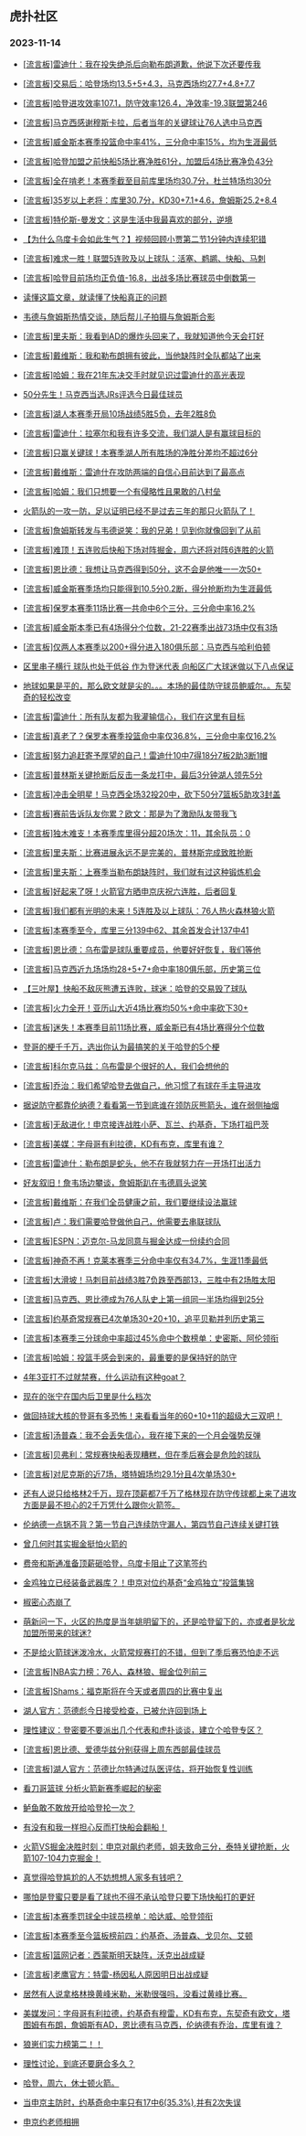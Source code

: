 ## 虎扑社区 
### 2023-11-14

+ [[流言板]雷迪什：我在投失绝杀后向勒布朗道歉，他说下次还要传我](https://bbs.hupu.com/623042540.html)

+ [[流言板]交易后：哈登场均13.5+5+4.3，马克西场均27.7+4.8+7.7](https://bbs.hupu.com/623044260.html)

+ [[流言板]哈登进攻效率107.1，防守效率126.4，净效率-19.3联盟第246](https://bbs.hupu.com/623042608.html)

+ [[流言板]马克西感谢穆斯卡拉，后者当年的关键球让76人选中马克西](https://bbs.hupu.com/623042846.html)

+ [[流言板]威金斯本赛季投篮命中率41%，三分命中率15%，均为生涯最低](https://bbs.hupu.com/623039772.html)

+ [[流言板]哈登加盟之前快船5场比赛净胜61分，加盟后4场比赛净负43分](https://bbs.hupu.com/623039404.html)

+ [[流言板]全在啃老！本赛季截至目前库里场均30.7分，杜兰特场均30分](https://bbs.hupu.com/623039284.html)

+ [[流言板]35岁以上老将：库里30.7分，KD30+7.1+4.6，詹姆斯25.2+8.4](https://bbs.hupu.com/623044499.html)

+ [[流言板]特伦斯-曼发文：这是生活中我最喜欢的部分，逆境](https://bbs.hupu.com/623040291.html)

+ [【为什么乌度卡会如此生气？】视频回顾小贾第二节1分钟内连续犯错](https://bbs.hupu.com/623039201.html)

+ [[流言板]难求一胜！联盟5连败及以上球队：活塞、鹈鹕、快船、马刺](https://bbs.hupu.com/623038970.html)

+ [[流言板]哈登目前场均正负值-16.8，出战多场比赛球员中倒数第一](https://bbs.hupu.com/623036711.html)

+ [读懂这篇文章，就读懂了快船真正的问题](https://bbs.hupu.com/623037442.html)

+ [韦德与詹姆斯热情交谈，随后帮儿子拍摄与詹姆斯合影](https://bbs.hupu.com/623044100.html)

+ [[流言板]里夫斯：我看到AD的爆炸头回来了，我就知道他今天会打好](https://bbs.hupu.com/623041558.html)

+ [[流言板]戴维斯：我和勒布朗拥有彼此，当他缺阵时全队都站了出来](https://bbs.hupu.com/623037797.html)

+ [[流言板]哈姆：我在21年东决交手时就见识过雷迪什的高光表现](https://bbs.hupu.com/623043832.html)

+ [50分先生！马克西当选JRs评选今日最佳球员](https://bbs.hupu.com/623039133.html)

+ [[流言板]湖人本赛季开局10场战绩5胜5负，去年2胜8负](https://bbs.hupu.com/623036205.html)

+ [[流言板]雷迪什：拉塞尔和我有许多交流，我们湖人是有赢球目标的](https://bbs.hupu.com/623042790.html)

+ [[流言板]只赢关键球！本赛季湖人所有胜场的净胜分差均不超过6分](https://bbs.hupu.com/623036297.html)

+ [[流言板]戴维斯：雷迪什在攻防两端的自信心目前达到了最高点](https://bbs.hupu.com/623040402.html)

+ [[流言板]哈姆：我们只想要一个有侵略性且果敢的八村垒](https://bbs.hupu.com/623043594.html)

+ [火箭队的一攻一防，足以证明已经不是过去三年的那只火箭队了！](https://bbs.hupu.com/623041562.html)

+ [[流言板]詹姆斯转发与韦德说笑：我的兄弟！见到你就像回到了从前](https://bbs.hupu.com/623034782.html)

+ [[流言板]难顶！五连败后快船下场对阵掘金，周六还将对阵6连胜的火箭](https://bbs.hupu.com/623035039.html)

+ [[流言板]恩比德：我想让马克西得到50分，这不会是他唯一一次50+](https://bbs.hupu.com/623042225.html)

+ [[流言板]威金斯赛季场均只能得到10.5分0.2断，得分抢断均为生涯最低](https://bbs.hupu.com/623039049.html)

+ [[流言板]保罗本赛季11场比赛一共命中6个三分，三分命中率16.2%](https://bbs.hupu.com/623039539.html)

+ [[流言板]威金斯本季已有4场得分个位数，21-22赛季出战73场中仅有3场](https://bbs.hupu.com/623044595.html)

+ [[流言板]仅两人本赛季以200+得分进入180俱乐部：马克西与哈利伯顿](https://bbs.hupu.com/623037745.html)

+ [区里串子横行 球队也处于低谷 作为登迷代表 向船区广大球迷做以下八点保证](https://bbs.hupu.com/623040359.html)

+ [地球如果是平的，那么欧文就是尖的。。。本场的最佳防守球员鲍威尔。。东契奇的轻松改变](https://bbs.hupu.com/623041188.html)

+ [[流言板]雷迪什：所有队友都为我灌输信心，我们在这里有目标](https://bbs.hupu.com/623037428.html)

+ [[流言板]真老了？保罗本赛季投篮命中率仅36.8%，三分命中率仅16.2%](https://bbs.hupu.com/623044560.html)

+ [[流言板]努力追赶寄予厚望的自己！雷迪什10中7得18分7板2助3断1帽](https://bbs.hupu.com/623034250.html)

+ [[流言板]普林斯关键抢断后反击一条龙打中，最后3分钟湖人领先5分](https://bbs.hupu.com/623034011.html)

+ [[流言板]冲击全明星！马克西全场32投20中，砍下50分7篮板5助攻3封盖](https://bbs.hupu.com/623024993.html)

+ [[流言板]赛前告诉队友你累？欧文：那是为了激励队友带我飞](https://bbs.hupu.com/623033908.html)

+ [[流言板]独木难支！本赛季库里得分超20场次：11，其余队员：0](https://bbs.hupu.com/623032272.html)

+ [[流言板]里夫斯：比赛进展永远不是完美的，普林斯完成致胜抢断](https://bbs.hupu.com/623042229.html)

+ [[流言板]里夫斯：上赛季当勒布朗缺阵时，我们就有过这种锻炼机会](https://bbs.hupu.com/623042058.html)

+ [[流言板]好起来了呀！火箭官方晒申京庆祝六连胜，后者回复](https://bbs.hupu.com/623040429.html)

+ [[流言板]我们都有光明的未来！5连胜及以上球队：76人热火森林狼火箭](https://bbs.hupu.com/623038926.html)

+ [[流言板]本赛季至今，库里三分139中62、其余首发合计137中41](https://bbs.hupu.com/623033881.html)

+ [[流言板]恩比德：乌布雷是球队重要成员，他要好好恢复，我们等他](https://bbs.hupu.com/623043034.html)

+ [[流言板]马克西近九场场均28+5+7+命中率180俱乐部，历史第三位](https://bbs.hupu.com/623044306.html)

+ [【三叶屋】快船不敌灰熊遭五连败，球迷：哈登的交易毁了球队](https://bbs.hupu.com/623035032.html)

+ [[流言板]火力全开！亚历山大近4场比赛均50%+命中率砍下30+](https://bbs.hupu.com/623043556.html)

+ [[流言板]迷失！本赛季目前11场比赛，威金斯已有4场比赛得分个位数](https://bbs.hupu.com/623039089.html)

+ [登哥的梗千千万，选出你认为最搞笑的关于哈登的5个梗](https://bbs.hupu.com/623032654.html)

+ [[流言板]科尔克马兹：乌布雷是个很好的人，我们会想他的](https://bbs.hupu.com/623042935.html)

+ [[流言板]乔治：我们希望哈登去做自己，他习惯了有球在手主导进攻](https://bbs.hupu.com/623032319.html)

+ [据说防守都靠伦纳德？看看第一节到底谁在领防灰熊箭头，谁在弱侧抽烟](https://bbs.hupu.com/623043270.html)

+ [[流言板]无敌进化！申京接连战胜小萨、瓦兰、约基奇，下场打祖巴茨](https://bbs.hupu.com/623033102.html)

+ [[流言板]美媒：字母哥有利拉德，KD有布克，库里有谁？](https://bbs.hupu.com/623032549.html)

+ [[流言板]雷迪什：勒布朗是蛇头，他不在我就努力在一开场打出活力](https://bbs.hupu.com/623037016.html)

+ [好友叙旧！詹韦场边攀谈，詹姆斯趴在韦德肩头说笑](https://bbs.hupu.com/623032384.html)

+ [[流言板]戴维斯：在我们全员健康之前，我们要继续设法赢球](https://bbs.hupu.com/623038347.html)

+ [[流言板]卢：我们需要哈登做他自己，他需要去串联球队](https://bbs.hupu.com/623031828.html)

+ [[流言板]ESPN：迈克尔-马龙同意与掘金达成一份续约合同](https://bbs.hupu.com/623045050.html)

+ [[流言板]神奇不再！克莱本赛季三分命中率仅有34.7%，生涯11季最低](https://bbs.hupu.com/623044539.html)

+ [[流言板]大滑坡！马刺目前战绩3胜7负跌至西部13，三胜中有2场胜太阳](https://bbs.hupu.com/623044657.html)

+ [[流言板]马克西、恩比德成为76人队史上第一组同一半场均得到25分](https://bbs.hupu.com/623044977.html)

+ [[流言板]约基奇常规赛已4次单场30+20+10，追平贝勒并列历史第三](https://bbs.hupu.com/623044466.html)

+ [[流言板]本赛季三分球命中率超过45%命中个数榜单：史密斯、阿伦领衔](https://bbs.hupu.com/623044881.html)

+ [[流言板]哈姆：投篮手感会到来的，最重要的是保持好的防守](https://bbs.hupu.com/623043417.html)

+ [4年3亚打不过就禁赛，什么运动有这种goat？](https://bbs.hupu.com/623044177.html)

+ [现在的张宁在国内后卫里是什么档次](https://bbs.hupu.com/623035678.html)

+ [做回持球大核的登哥有多恐怖！来看看当年的60+10+11的超级大三双吧！](https://bbs.hupu.com/623033739.html)

+ [[流言板]汤普森：我不会丢失信心，我在接下来的一个月会强势反弹](https://bbs.hupu.com/623045662.html)

+ [[流言板]贝弗利：常规赛快船表现糟糕，但在季后赛会是危险的球队](https://bbs.hupu.com/623045508.html)

+ [[流言板]对尼克斯的近7场，塔特姆场均29.1分且4次单场30+](https://bbs.hupu.com/623044345.html)

+ [还有人说只给格林2千万，现在顶薪都7千万了格林现在防守传球都上来了进攻方面是最不担心的2千万凭什么跟你火箭签。](https://bbs.hupu.com/623044230.html)

+ [伦纳德一点锅不背？第一节自己连续防守漏人，第四节自己连续关键打铁](https://bbs.hupu.com/623041605.html)

+ [曾几何时其实掘金挺怕火箭的](https://bbs.hupu.com/623041969.html)

+ [费帝和斯通准备顶薪砸哈登，乌度卡阻止了这笔签约](https://bbs.hupu.com/623038934.html)

+ [金鸡独立已经装备武器库？！申京对位约基奇“金鸡独立”投篮集锦](https://bbs.hupu.com/623036112.html)

+ [椒密心态崩了](https://bbs.hupu.com/623044933.html)

+ [萌新问一下，火区的热度是当年姚明留下的，还是哈登留下的，亦或者是狄龙加盟所带来的球迷?](https://bbs.hupu.com/623043557.html)

+ [不是给火箭球迷泼冷水，火箭常规赛打的不错，但到了季后赛恐怕走不远](https://bbs.hupu.com/623044784.html)

+ [[流言板]NBA实力榜：76人、森林狼、掘金位列前三](https://bbs.hupu.com/623046146.html)

+ [[流言板]Shams：福克斯将在今天或者周四的比赛中复出](https://bbs.hupu.com/623046125.html)

+ [湖人官方：范德彪今日接受检查，已被允许回到场上](https://bbs.hupu.com/623045992.html)

+ [理性建议：登密要不要派出几个代表和虎扑谈谈，建立个哈登专区？](https://bbs.hupu.com/623046061.html)

+ [[流言板]恩比德、爱德华兹分别获得上周东西部最佳球员](https://bbs.hupu.com/623046183.html)

+ [[流言板]湖人官方：范德比尔特通过队医评估，将开始恢复性训练](https://bbs.hupu.com/623046216.html)

+ [看刀哥篮球 分析火箭新赛季崛起的秘密](https://bbs.hupu.com/623044958.html)

+ [鲈鱼敢不敢放开给哈登抡一次？](https://bbs.hupu.com/623046091.html)

+ [有没有和我一样担心反而打快船会翻船！](https://bbs.hupu.com/623046042.html)

+ [火箭VS掘金决胜时刻：申京对飙约老师，姐夫致命三分，泰特关键抢断，火箭107-104力克掘金！](https://bbs.hupu.com/623030745.html)

+ [真觉得哈登尴尬的人不妨想想人家多有钱吧？](https://bbs.hupu.com/623046080.html)

+ [哪怕是登蜜只要是看了球也不得不承认哈登只要下场快船打的更好](https://bbs.hupu.com/623046035.html)

+ [[流言板]本赛季罚球全中球员榜单：哈达威、哈登领衔](https://bbs.hupu.com/623046345.html)

+ [[流言板]本赛季至今篮板榜前四：约基奇、汤普森、戈贝尔、艾顿](https://bbs.hupu.com/623046238.html)

+ [[流言板]篮网记者：西蒙斯明天缺阵，沃克出战成疑](https://bbs.hupu.com/623046288.html)

+ [[流言板]老鹰官方：特雷-杨因私人原因明日出战成疑](https://bbs.hupu.com/623046318.html)

+ [居然有人说拿格林换黄峰米勒，米勒很强吗，没看过黄峰比赛。](https://bbs.hupu.com/623046211.html)

+ [美媒发问：字母哥有利拉德，约基奇有穆雷，KD有布克，东契奇有欧文，塔图姆有布朗，詹姆斯有AD，恩比德有马克西，伦纳德有乔治，库里有谁？](https://bbs.hupu.com/623046218.html)

+ [狼崽们实力榜第二！！](https://bbs.hupu.com/623046184.html)

+ [理性讨论，到底还要磨合多久？](https://bbs.hupu.com/623046168.html)

+ [哈登，周六，休士顿火箭。](https://bbs.hupu.com/623046129.html)

+ [当申京主防时，约基奇命中率只有17中6(35.3%),并有2次失误](https://bbs.hupu.com/623045919.html)

+ [申京约老师相拥](https://bbs.hupu.com/623040862.html)

